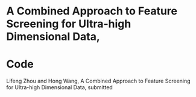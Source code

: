 # A Combined Approach to Feature Screening for Ultra-high Dimensional Data,
# Code

Lifeng Zhou and Hong Wang, A Combined Approach to Feature Screening for Ultra-high Dimensional Data, submitted
